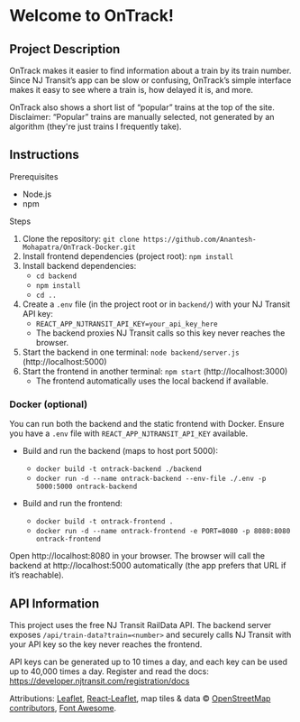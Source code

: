 # Welcome to OnTrack!

## Project Description

OnTrack makes it easier to find information about a train by its train number. Since NJ Transit’s app can be slow or confusing, OnTrack’s simple interface makes it easy to see where a train is, how delayed it is, and more.

OnTrack also shows a short list of “popular” trains at the top of the site.
Disclaimer: “Popular” trains are manually selected, not generated by an algorithm (they're just trains I frequently take).

## Instructions

Prerequisites
- Node.js
- npm

Steps
1. Clone the repository: `git clone https://github.com/Anantesh-Mohapatra/OnTrack-Docker.git`
2. Install frontend dependencies (project root): `npm install`
3. Install backend dependencies:
   - `cd backend`
   - `npm install`
   - `cd ..`
4. Create a `.env` file (in the project root or in `backend/`) with your NJ Transit API key:
   - `REACT_APP_NJTRANSIT_API_KEY=your_api_key_here`
   - The backend proxies NJ Transit calls so this key never reaches the browser.
5. Start the backend in one terminal: `node backend/server.js` (http://localhost:5000)
6. Start the frontend in another terminal: `npm start` (http://localhost:3000)
   - The frontend automatically uses the local backend if available.

### Docker (optional)

You can run both the backend and the static frontend with Docker. Ensure you have a `.env` file with `REACT_APP_NJTRANSIT_API_KEY` available.

- Build and run the backend (maps to host port 5000):
  - `docker build -t ontrack-backend ./backend`
  - `docker run -d --name ontrack-backend --env-file ./.env -p 5000:5000 ontrack-backend`

- Build and run the frontend:
  - `docker build -t ontrack-frontend .`
  - `docker run -d --name ontrack-frontend -e PORT=8080 -p 8080:8080 ontrack-frontend`

Open http://localhost:8080 in your browser. The browser will call the backend at http://localhost:5000 automatically (the app prefers that URL if it’s reachable).

## API Information

This project uses the free NJ Transit RailData API. The backend server exposes `/api/train-data?train=<number>` and securely calls NJ Transit with your API key so the key never reaches the frontend.

API keys can be generated up to 10 times a day, and each key can be used up to 40,000 times a day.
Register and read the docs: https://developer.njtransit.com/registration/docs

Attributions: [Leaflet](https://leafletjs.com), [React‑Leaflet](https://react-leaflet.js.org), map tiles & data © [OpenStreetMap contributors](https://www.openstreetmap.org/copyright), [Font Awesome](https://fontawesome.com).
